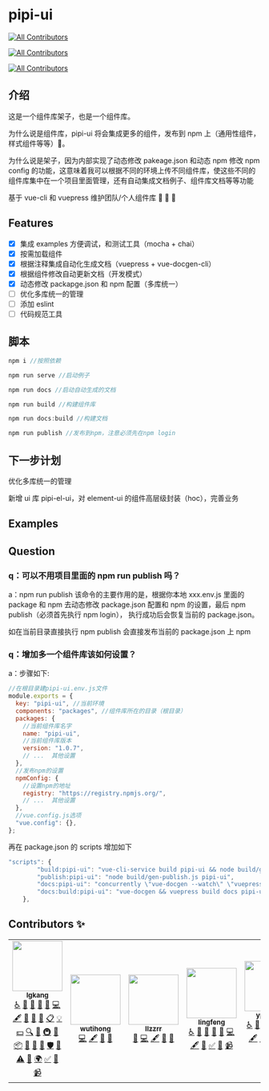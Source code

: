 # pipi-ui

<!-- ALL-CONTRIBUTORS-BADGE:START - Do not remove or modify this section -->

[![All Contributors](https://img.shields.io/badge/all_contributors-5-orange.svg?style=flat-square)](#contributors-)

<!-- ALL-CONTRIBUTORS-BADGE:END -->
<!-- ALL-CONTRIBUTORS-BADGE:START - Do not remove or modify this section -->

[![All Contributors](https://img.shields.io/badge/all_contributors-0-orange.svg?style=flat-square)](#contributors-)

<!-- ALL-CONTRIBUTORS-BADGE:END -->
<!-- ALL-CONTRIBUTORS-BADGE:START - Do not remove or modify this section -->

[![All Contributors](https://img.shields.io/badge/all_contributors-0-orange.svg?style=flat-square)](#contributors-)

<!-- ALL-CONTRIBUTORS-BADGE:END -->

## 介绍

这是一个组件库架子，也是一个组件库。

为什么说是组件库，pipi-ui 将会集成更多的组件，发布到 npm 上（通用性组件，样式组件等等）:crocodile:。

为什么说是架子，因为内部实现了动态修改 pakeage.json 和动态 npm 修改 npm config 的功能，这意味着我可以根据不同的环境上传不同组件库，使这些不同的组件库集中在一个项目里面管理，还有自动集成文档例子、组件库文档等等功能

基于 vue-cli 和 vuepress 维护团队/个人组件库 :yellow_heart: :yellow_heart: :yellow_heart:

## Features

- [x] 集成 examples 方便调试，和测试工具（mocha + chai）
- [x] 按需加载组件
- [x] 根据注释集成自动化生成文档（vuepress + vue-docgen-cli）
- [x] 根据组件修改自动更新文档（开发模式）
- [x] 动态修改 packapge.json 和 npm 配置（多库统一）
- [ ] 优化多库统一的管理
- [ ] 添加 eslint
- [ ] 代码规范工具

## 脚本

```js
npm i //按照依赖

npm run serve //启动例子

npm run docs //启动自动生成的文档

npm run build //构建组件库

npm run docs:build //构建文档

npm run publish //发布到npm，注意必须先在npm login
```

## 下一步计划

优化多库统一的管理

新增 ui 库 pipi-el-ui，对 element-ui 的组件高层级封装（hoc），完善业务

## Examples

## Question

### q：可以不用项目里面的 npm run publish 吗？

a：npm run publish 该命令的主要作用的是，根据你本地 xxx.env.js 里面的
package 和 npm 去动态修改 package.json 配置和 npm 的设置，最后 npm publish（必须首先执行 npm login），
执行成功后会恢复当前的 package.json。

如在当前目录直接执行 npm publish 会直接发布当前的 package.json 上 npm

### q：增加多一个组件库该如何设置？

a：步骤如下:

```js
//在根目录建pipi-ui.env.js文件
module.exports = {
  key: "pipi-ui", //当前环境
  components: "packages", //组件库所在的目录（根目录）
  packages: {
    //当前组件库名字
    name: "pipi-ui",
    //当前组件库版本
    version: "1.0.7",
    // ...  其他设置
  },
  //发布npm的设置
  npmConfig: {
    //设置npm的地址
    registry: "https://registry.npmjs.org/",
    // ...  其他设置
  },
  //vue.config.js选项
  "vue.config": {},
};
```

再在 package.json 的 scripts 增加如下

```js
"scripts": {
        "build:pipi-ui": "vue-cli-service build pipi-ui && node build/gen-css-js.js",
        "publish:pipi-ui": "node build/gen-publish.js pipi-ui",
        "docs:pipi-ui": "concurrently \"vue-docgen --watch\" \"vuepress dev docs pipi-ui\"",
        "docs:build:pipi-ui": "vue-docgen && vuepress build docs pipi-ui",
    },
```

## Contributors ✨

<!-- ALL-CONTRIBUTORS-LIST:START - Do not remove or modify this section -->
<!-- prettier-ignore-start -->
<!-- markdownlint-disable -->
<table>
  <tr>
    <td align="center"><a href="https://github.com/lgkang"><img src="https://avatars2.githubusercontent.com/u/36944726?v=4" width="100px;" alt=""/><br /><sub><b>lgkang</b></sub></a><br /><a href="#a11y-lgkang" title="Accessibility">️️️️♿️</a> <a href="#question-lgkang" title="Answering Questions">💬</a> <a href="#blog-lgkang" title="Blogposts">📝</a> <a href="https://github.com/lgkang/pipi-ui/issues?q=author%3Algkang" title="Bug reports">🐛</a> <a href="#business-lgkang" title="Business development">💼</a> <a href="https://github.com/lgkang/pipi-ui/commits?author=lgkang" title="Code">💻</a> <a href="#content-lgkang" title="Content">🖋</a> <a href="#data-lgkang" title="Data">🔣</a> <a href="#design-lgkang" title="Design">🎨</a> <a href="https://github.com/lgkang/pipi-ui/commits?author=lgkang" title="Documentation">📖</a> <a href="#eventOrganizing-lgkang" title="Event Organizing">📋</a> <a href="#example-lgkang" title="Examples">💡</a> <a href="#financial-lgkang" title="Financial">💵</a> <a href="#fundingFinding-lgkang" title="Funding Finding">🔍</a> <a href="#ideas-lgkang" title="Ideas, Planning, & Feedback">🤔</a> <a href="#infra-lgkang" title="Infrastructure (Hosting, Build-Tools, etc)">🚇</a> <a href="#maintenance-lgkang" title="Maintenance">🚧</a> <a href="#platform-lgkang" title="Packaging/porting to new platform">📦</a> <a href="#plugin-lgkang" title="Plugin/utility libraries">🔌</a> <a href="#projectManagement-lgkang" title="Project Management">📆</a> <a href="https://github.com/lgkang/pipi-ui/pulls?q=is%3Apr+reviewed-by%3Algkang" title="Reviewed Pull Requests">👀</a> <a href="#security-lgkang" title="Security">🛡️</a> <a href="#talk-lgkang" title="Talks">📢</a> <a href="https://github.com/lgkang/pipi-ui/commits?author=lgkang" title="Tests">⚠️</a> <a href="#tool-lgkang" title="Tools">🔧</a> <a href="#translation-lgkang" title="Translation">🌍</a> <a href="#tutorial-lgkang" title="Tutorials">✅</a> <a href="#userTesting-lgkang" title="User Testing">📓</a> <a href="#video-lgkang" title="Videos">📹</a></td>
    <td align="center"><a href="https://github.com/wutihong"><img src="https://avatars3.githubusercontent.com/u/24377930?v=4" width="100px;" alt=""/><br /><sub><b>wutihong</b></sub></a><br /><a href="https://github.com/lgkang/pipi-ui/commits?author=wutihong" title="Code">💻</a> <a href="#content-wutihong" title="Content">🖋</a> <a href="#data-wutihong" title="Data">🔣</a> <a href="https://github.com/lgkang/pipi-ui/commits?author=wutihong" title="Documentation">📖</a></td>
    <td align="center"><a href="https://github.com/llzzrr"><img src="https://avatars2.githubusercontent.com/u/40113712?v=4" width="100px;" alt=""/><br /><sub><b>llzzrr</b></sub></a><br /><a href="#business-llzzrr" title="Business development">💼</a> <a href="https://github.com/lgkang/pipi-ui/commits?author=llzzrr" title="Code">💻</a> <a href="#content-llzzrr" title="Content">🖋</a> <a href="#data-llzzrr" title="Data">🔣</a> <a href="https://github.com/lgkang/pipi-ui/commits?author=llzzrr" title="Documentation">📖</a></td>
    <td align="center"><a href="https://github.com/xuanyulingnfeg"><img src="https://avatars2.githubusercontent.com/u/22806666?v=4" width="100px;" alt=""/><br /><sub><b>lingfeng</b></sub></a><br /><a href="#a11y-xuanyulingnfeg" title="Accessibility">️️️️♿️</a> <a href="#question-xuanyulingnfeg" title="Answering Questions">💬</a> <a href="#blog-xuanyulingnfeg" title="Blogposts">📝</a> <a href="https://github.com/lgkang/pipi-ui/issues?q=author%3Axuanyulingnfeg" title="Bug reports">🐛</a> <a href="#business-xuanyulingnfeg" title="Business development">💼</a> <a href="https://github.com/lgkang/pipi-ui/commits?author=xuanyulingnfeg" title="Code">💻</a> <a href="#content-xuanyulingnfeg" title="Content">🖋</a> <a href="#data-xuanyulingnfeg" title="Data">🔣</a> <a href="#tutorial-xuanyulingnfeg" title="Tutorials">✅</a> <a href="#userTesting-xuanyulingnfeg" title="User Testing">📓</a> <a href="#video-xuanyulingnfeg" title="Videos">📹</a></td>
    <td align="center"><a href="https://github.com/ypl9591"><img src="https://avatars1.githubusercontent.com/u/62583614?v=4" width="100px;" alt=""/><br /><sub><b>ypl9591</b></sub></a><br /><a href="#a11y-ypl9591" title="Accessibility">️️️️♿️</a> <a href="#question-ypl9591" title="Answering Questions">💬</a> <a href="#blog-ypl9591" title="Blogposts">📝</a> <a href="https://github.com/lgkang/pipi-ui/issues?q=author%3Aypl9591" title="Bug reports">🐛</a> <a href="#business-ypl9591" title="Business development">💼</a> <a href="https://github.com/lgkang/pipi-ui/commits?author=ypl9591" title="Code">💻</a> <a href="#content-ypl9591" title="Content">🖋</a> <a href="#data-ypl9591" title="Data">🔣</a> <a href="https://github.com/lgkang/pipi-ui/commits?author=ypl9591" title="Documentation">📖</a> <a href="#eventOrganizing-ypl9591" title="Event Organizing">📋</a> <a href="#example-ypl9591" title="Examples">💡</a> <a href="#financial-ypl9591" title="Financial">💵</a> <a href="#fundingFinding-ypl9591" title="Funding Finding">🔍</a></td>
  </tr>
</table>

<!-- markdownlint-enable -->
<!-- prettier-ignore-end -->

<!-- ALL-CONTRIBUTORS-LIST:END -->
